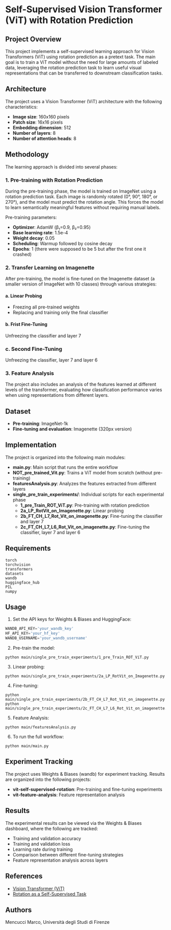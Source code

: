 # Self-Supervised Vision Transformer (ViT) with Rotation Prediction

## Project Overview

This project implements a self-supervised learning approach for Vision Transformers (ViT) using rotation prediction as a pretext task. The main goal is to train a ViT model without the need for large amounts of labeled data, leveraging the rotation prediction task to learn useful visual representations that can be transferred to downstream classification tasks.

## Architecture

The project uses a Vision Transformer (ViT) architecture with the following characteristics:
- **Image size**: 160x160 pixels
- **Patch size**: 16x16 pixels
- **Embedding dimension**: 512
- **Number of layers**: 8
- **Number of attention heads**: 8

## Methodology

The learning approach is divided into several phases:

### 1. Pre-training with Rotation Prediction

During the pre-training phase, the model is trained on ImageNet using a rotation prediction task. Each image is randomly rotated (0°, 90°, 180°, or 270°), and the model must predict the rotation angle. This forces the model to learn semantically meaningful features without requiring manual labels.

Pre-training parameters:
- **Optimizer**: AdamW (β₁=0.9, β₂=0.95)
- **Base learning rate**: 1.5e-4
- **Weight decay**: 0.05
- **Scheduling**: Warmup followed by cosine decay
- **Epochs**: 1 (there were supposed to be 5 but after the first one it crashed)

### 2. Transfer Learning on Imagenette

After pre-training, the model is fine-tuned on the Imagenette dataset (a smaller version of ImageNet with 10 classes) through various strategies:

#### a. Linear Probing
- Freezing all pre-trained weights
- Replacing and training only the final classifier

#### b. Frist Fine-Tuning 
Unfreezing the classifier and layer 7


### c. Second Fine-Tuning
Unfreezing the classifier, layer 7 and layer 6

### 3. Feature Analysis

The project also includes an analysis of the features learned at different levels of the transformer, evaluating how classification performance varies when using representations from different layers.

## Dataset

- **Pre-training**: ImageNet-1k
- **Fine-tuning and evaluation**: Imagenette (320px version)

## Implementation

The project is organized into the following main modules:

- **main.py**: Main script that runs the entire workflow
- **NOT_pre_trained_Vit.py**: Trains a ViT model from scratch (without pre-training)
- **featuresAnalysis.py**: Analyzes the features extracted from different layers
- **single_pre_train_experiments/**: Individual scripts for each experimental phase
  - **1_pre_Train_ROT_ViT.py**: Pre-training with rotation prediction
  - **2a_LP_RotVit_on_Imagenette.py**: Linear probing
  - **2b_FT_CH_L7_Rot_Vit_on_imagenette.py**: Fine-tuning the classifier and layer 7
  - **2c_FT_CH_L7_L6_Rot_Vit_on_imagenette.py**: Fine-tuning the classifier, layer 7 and layer 6

## Requirements

```
torch
torchvision
transformers
datasets
wandb
huggingface_hub
PIL
numpy
```

## Usage

1. Set the API keys for Weights & Biases and HuggingFace:
```python
WANDB_API_KEY='your_wandb_key'
HF_API_KEY='your_hf_key'
WANDB_USERNAME='your_wandb_username'
```

2. Pre-train the model:
```
python main/single_pre_train_experiments/1_pre_Train_ROT_ViT.py
```

3. Linear probing:
```
python main/single_pre_train_experiments/2a_LP_RotVit_on_Imagenette.py
```

4. Fine-tuning:
```
python main/single_pre_train_experiments/2b_FT_CH_L7_Rot_Vit_on_imagenette.py
python main/single_pre_train_experiments/2c_FT_CH_L7_L6_Rot_Vit_on_imagenette.py
```

5. Feature Analysis:
```
python main/featuresAnalysis.py
```

6. To run the full workflow:
```
python main/main.py
```

## Experiment Tracking

The project uses Weights & Biases (wandb) for experiment tracking. Results are organized into the following projects:
- **vit-self-supervised-rotation**: Pre-training and fine-tuning experiments
- **vit-feature-analysis**: Feature representation analysis

## Results

The experimental results can be viewed via the Weights & Biases dashboard, where the following are tracked:
- Training and validation accuracy
- Training and validation loss
- Learning rate during training
- Comparison between different fine-tuning strategies
- Feature representation analysis across layers

## References

- [Vision Transformer (ViT)](https://arxiv.org/abs/2010.11929)
- [Rotation as a Self-Supervised Task](https://arxiv.org/abs/1803.07728)

## Authors

Mencucci Marco, Università degli Studi di Firenze
